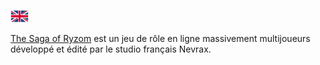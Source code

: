 [![en](/assets/lang-en.png)](README.md)

[The Saga of Ryzom](https://fr.wikipedia.org/wiki/Ryzom) est un jeu de rôle en ligne massivement multijoueurs développé et édité par le studio français Nevrax.